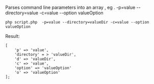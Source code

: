Parses command line parameters into an array , eg . -p=value --directory=value -c=value --option valueOption

```
php script.php  -p=value --directory=valueDir -c=value --option valueOption
```

Result:

```
[
    'p' => 'value',
    'directory' = > 'valueDir',
    'd' => 'valueDir',
    'c' => 'value',
    'option' => 'valueOption'
    'o' => 'valueOption'
];

```
